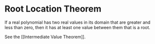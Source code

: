 # Root Location Theorem

If a real polynomial has two real values in its domain that are greater and less than zero, then it has at least one value between them that is a root.

See the [[Intermediate Value Theorem]].

[//begin]: # "Autogenerated link references for markdown compatibility"
[intermediate-value-theorem]: intermediate-value-theorem "Intermediate Value Theorem"
[//end]: # "Autogenerated link references"